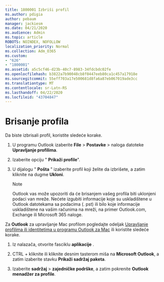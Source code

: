 ```yaml
---
title: 1800001 Izbriši profil
ms.author: pdigia
author: pebaum
manager: jackiesm
ms.date: 04/21/2020
ms.audience: Admin
ms.topic: article
ROBOTS: NOINDEX, NOFOLLOW
localization_priority: Normal
ms.collection: Adm_O365
ms.custom:
- "626"
- "1800001"
ms.assetid: a5c5cf46-d23b-40c7-8983-34fdcbdc02fe
ms.openlocfilehash: b3822a7b90048cb8f0447eeb80ca1c457a17918e
ms.sourcegitcommit: 55eff703a17e500681d8fa6a87eb067019ade3cc
ms.translationtype: MT
ms.contentlocale: sr-Latn-RS
ms.lasthandoff: 04/22/2020
ms.locfileid: "43704847"
---
```

# <a name="delete-a-profile"></a>Brisanje profila

Da biste izbrisali profil, koristite sledeće korake.
  
1. U programu Outlook izaberite **File** \> **Postavke** \> naloga datoteke **Upravljanje profilima**.

2. Izaberite opciju " **Prikaži profile**".

3. U dijalogu " **Pošta** " izaberite profil koji želite da izbrišete, a zatim kliknite na dugme **Ukloni**.

    > [!NOTE]
    > Outlook vas može upozoriti da će brisanjem vašeg profila biti uklonjeni podaci van mreže. Nećete izgubiti informacije koje su uskladištene u Outlook datotekama sa podacima (. pst) ili bilo koje informacije uskladištene na vašim računima na mreži, na primer Outlook.com, Exchange ili Microsoft 365 naloge.
  
Za **Outlook** za upravljanje Mac profilom pogledajte odeljak [Upravljanje profilima ili identitetima u programu Outlook za Mac](https://support.office.com/article/fed2a955-74df-4a24-bef6-78a426958c4c.aspx) ili koristite sledeće korake.
  
1. Iz nalazača, otvorite fasciklu **aplikacije** .

2. CTRL + kliknite ili kliknite desnim tasterom miša na **Microsoft Outlook**, a zatim izaberite stavku **Prikaži sadržaj paketa**.

3. Izaberite **sadržaj** \> **zajedničke podrške**, a zatim pokrenite **Outlook menadžer za profile**.
